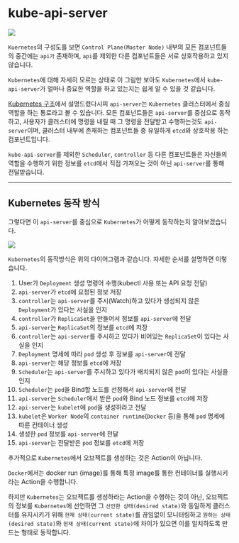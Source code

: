 # kube-api-server

![](https://velog.velcdn.com/cloudflare/squarebird/3c7608b9-087c-4301-83d3-8ca284a4e03d/image.png)

`Kuernetes`의 구성도를 보면 `Control Plane(Master Node)` 내부의 모든 컴포넌트들의 중간에는 `api가` 존재하며, `api`를 제외한 다른 컴포넌트들은 서로 상호작용하고 있지 않습니다.

`Kubernetes`에 대해 자세히 모르는 상태로 이 그림만 보아도 `Kubernetes`에서 `kube-api-server`가 얼마나 중요한 역할을 하고 있는지는 쉽게 알 수 있을 것 같습니다.

[Kubernetes 구조](https://velog.io/@squarebird/Kubernetes-Kubernetes-%EA%B5%AC%EC%A1%B0)에서 설명드렸다시피 `api-server`는 `Kubernetes` 클러스터에서 중심 역할을 하는 통로라고 볼 수 있습니다. 모든 컴포넌트들은 `api-server`를 중심으로 동작하고, 사용자가 클러스터에 명령을 내릴 때 그 명령을 전달받고 수행하는것도 `api-server`이며, 클러스터 내부에 존재하는 컴포넌트들 중 유일하게 `etcd`와 상호작용 하는 컴포넌트입니다.

`kube-api-server`를 제외한 `Scheduler`, `controller` 등 다른 컴포넌트들은 자신들의 역할을 수행하기 위한 정보를 `etcd`에서 직접 가져오는 것이 아닌 `api-server`를 통해 전달받습니다.

---

## Kubernetes 동작 방식

그렇다면 이 `api-server`를 중심으로 `Kubernetes`가 어떻게 동작하는지 알아보겠습니다.

![](https://velog.velcdn.com/cloudflare/squarebird/f985d444-7181-43e5-9621-f4ef50326ddb/image.png)

`Kubernetes`의 동작방식은 위의 다이어그램과 같습니다.
자세한 순서를 설명하면 이렇습니다.

1. User가 `Deployment` 생성 명령어 수행(kubectl 사용 또는 API 요청 전달)
2. `api-server`가 `etcd`에 요청된 정보 저장
3. `controller`는 `api-server`를 주시(Watch)하고 있다가 생성되지 않은 `Deployment`가 있다는 사실을 인지
4. `controller`가 `ReplicaSet`을 만들어서 정보를 `api-server`에 전달
5. `api-server`는 `ReplicaSet`의 정보를 `etcd`에 저장
6. `controller`는 `api-server`를 주시하고 있다가 비어있는 `ReplicaSet`이 있다는 사실을 인지
7. `Deployment` 명세에 따라 `pod` 생성 후 정보를 `api-server`에 전달
8. `api-server`는 해당 정보를 `etcd`에 저장
9. `Scheduler`는 `api-server`를 주시하고 있다가 배치되지 않은 `pod`이 있다는 사실을 인지
10. `Scheduler`는 `pod`을 Bind할 노드를 선정해서 `api-server`에 전달
11. `api-server`는 `Scheduler`에서 받은 `pod`와 Bind 노드 정보를 `etcd`에 저장
12. `api-server`는 `kubelet`에 `pod`을 생성하라고 전달
13. `kubelet`은 `Worker Node`의 `container runtime`(`Docker` 등)을 통해 `pod` 명세에 따른 컨테이너 생성
14. 생성한 `pod` 정보를 `api-server`에 전달
15. `api-server`는 전달받은 `pod` 정보를 `etcd`에 저장

추가적으로 `Kubernetes`에서 오브젝트를 생성하는 것은 Action이 아닙니다.

`Docker`에서는 docker run {image}를 통해 특정 image를 통한 컨테이너를 실행시키라는 Action을 수행합니다.

하지만 `Kubernetes`는 오브젝트를 생성하라는 Action을 수행하는 것이 아닌, 오브젝트의 정보를 `Kubernetes`에 선언하면 그 `선언한 상태(desired state)`와 동일하게 클러스터를 유지시키기 위해 `현재 상태(current state)`를 끊임없이 모니터링하고 `원하는 상태(desired state)`와 `현재 상태(current state)`에 차이가 있으면 이를 일치하도록 만드는 형태로 동작합니다.
